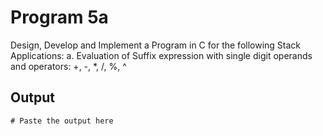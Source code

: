 # Program 5a
Design, Develop and Implement a Program in C for the following Stack Applications: 
a. Evaluation of
Suffix expression with single digit operands and operators: +, -, *, /, %, ^ 

## Output

```shell
# Paste the output here
```
